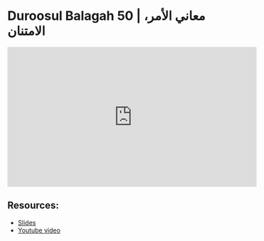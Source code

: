 # Duroosul Balagah 50 | معاني الأمر، الامتنان
                
<iframe width="560" height="315" src="https://www.youtube-nocookie.com/embed/UqcS8_Uc_gQ?start=0" frameborder="0" allow="accelerometer; autoplay; encrypted-media; gyroscope; picture-in-picture" allowfullscreen="allowfullscreen">
</iframe><BR>

## Resources:
- [Slides](https://github.com/arshare/resources_balagha_pdfs)
- [Youtube video](https://www.youtube.com/watch?v=UqcS8_Uc_gQ&list=PLzn0qdi6JpdvvXVuJ7kIusNquSxeyKJvc)

